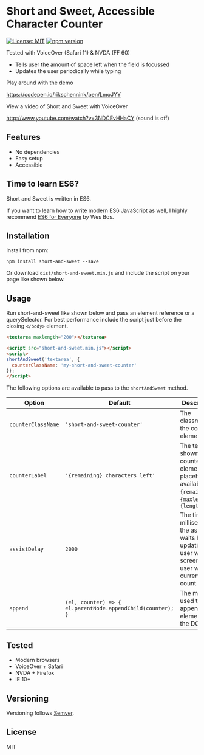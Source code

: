 # Short and Sweet, Accessible Character Counter

[![License: MIT](https://img.shields.io/badge/license-MIT-blue.svg)](https://github.com/rikschennink/short-and-sweet/blob/gh-pages/LICENSE)
[![npm version](https://badge.fury.io/js/short-and-sweet.svg)](https://badge.fury.io/js/short-and-sweet)

Tested with VoiceOver (Safari 11) & NVDA (FF 60)
- Tells user the amount of space left when the field is focussed
- Updates the user periodically while typing

Play around with the demo

https://codepen.io/rikschennink/pen/LmoJYY

View a video of Short and Sweet with VoiceOver

http://www.youtube.com/watch?v=3NDCEvHHaCY (sound is off)

## Features

- No dependencies
- Easy setup
- Accessible


## Time to learn ES6?

Short and Sweet is written in ES6.

If you want to learn how to write modern ES6 JavaScript as well, I highly recommend [ES6 for Everyone](http://bit.ly/es6-course) by Wes Bos. 


## Installation

Install from npm:

```
npm install short-and-sweet --save
```

Or download `dist/short-and-sweet.min.js` and include the script on your page like shown below.


## Usage

Run short-and-sweet like shown below and pass an element reference or a querySelector. For best performance include the script just before the closing `</body>` element.

```html
<textarea maxlength="200"></textarea>

<script src="short-and-sweet.min.js"></script>
<script>
shortAndSweet('textarea', {
  counterClassName: 'my-short-and-sweet-counter'
});
</script>
```


The following options are available to pass to the `shortAndSweet` method.

Option             | Default       | Description              
-------------------|---------------|------------------------------------------------
`counterClassName` | `'short-and-sweet-counter'`          | The classname of the counter element
`counterLabel`     | `'{remaining} characters left'`      | The text shown in the counter element, placeholders available are `{remaining}`, `{maxlength}`, `{length}`
`assistDelay`      | `2000`        | The time in milliseconds the assist waits before updating the user with the screenreader user with the current count
`append` | `(el, counter) => { el.parentNode.appendChild(counter); }` | The method used to append the element to the DOM


## Tested

- Modern browsers
- VoiceOver + Safari
- NVDA + Firefox
- IE 10+


## Versioning

Versioning follows [Semver](http://semver.org).

## License

MIT
